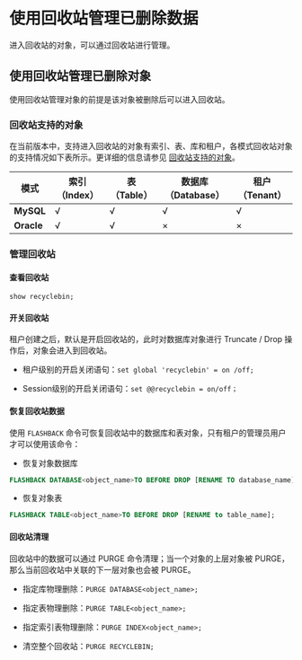 # 使用回收站管理已删除数据

进入回收站的对象，可以通过回收站进行管理。

## 使用回收站管理已删除对象

使用回收站管理对象的前提是该对象被删除后可以进入回收站。

### 回收站支持的对象

在当前版本中，支持进入回收站的对象有索引、表、库和租户，各模式回收站对象的支持情况如下表所示。更详细的信息请参见 [回收站支持的对象](../../../10.high-data-availability/1.administrator-guide-flashback/1.objects-supported-by-the-recycle-bin.md)。

|   **模式**   | **索引（Index）** | **表（Table）** | **数据库（Database）** | **租户（Tenant）** |
|------------|---------------|--------------|-------------------|----------------|
| **MySQL**  | √             | √            | √                 | √              |
| **Oracle** | √             | √            | ×                 | ×              |

### 管理回收站

#### 查看回收站

`show recyclebin;`

#### 开关回收站

租户创建之后，默认是开启回收站的，此时对数据库对象进行 Truncate / Drop 操作后，对象会进入到回收站。

* 租户级别的开启关闭语句：`set global 'recyclebin' = on /off;`

* Session级别的开启关闭语句：`set @@recyclebin = on/off；`

#### 恢复回收站数据

使用 `FLASHBACK` 命令可恢复回收站中的数据库和表对象，只有租户的管理员用户才可以使用该命令：

* 恢复对象数据库

```sql
FLASHBACK DATABASE<object_name>TO BEFORE DROP [RENAME TO database_name];
```

* 恢复对象表

```sql
FLASHBACK TABLE<object_name>TO BEFORE DROP [RENAME to table_name];
```

#### 回收站清理

回收站中的数据可以通过 PURGE 命令清理；当一个对象的上层对象被 PURGE，那么当前回收站中关联的下一层对象也会被 PURGE。

* 指定库物理删除：`PURGE DATABASE<object_name>;`

* 指定表物理删除：`PURGE TABLE<object_name>;`

* 指定索引表物理删除：`PURGE INDEX<object_name>;`

* 清空整个回收站：`PURGE RECYCLEBIN;`
